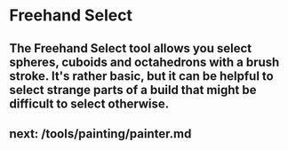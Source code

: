 # Freehand Select

The **Freehand Select** tool allows you select spheres, cuboids and octahedrons with a brush stroke. It's rather basic, but it can be helpful to select strange parts of a build that might be difficult to select otherwise.
---
next: /tools/painting/painter.md
---